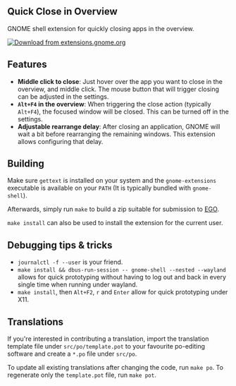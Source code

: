 Quick Close in Overview
-----------------------
GNOME shell extension for quickly closing apps in the overview.

[![Download from extensions.gnome.org](img/ego.svg)](https://extensions.gnome.org/extension/352/middle-click-to-close-in-overview/)

## Features

- **Middle click to close**: Just hover over the app you want to close in the overview, and middle
  click. The mouse button that will trigger closing can be adjusted in the settings.
- **`Alt+F4` in the overview**: When triggering the close action (typically `Alt+F4`), the focused
  window will be closed. This can be turned off in the settings.
- **Adjustable rearrange delay**: After closing an application, GNOME will wait a bit before
  rearranging the remaining windows. This extension allows configuring that delay.

## Building

Make sure `gettext` is installed on your system and the `gnome-extensions` executable is available
on your `PATH` (It is typically bundled with `gnome-shell`).

Afterwards, simply run `make` to build a zip suitable for submission to
[EGO](https://extensions.gnome.org/).

`make install` can also be used to install the extension for the current user.

## Debugging tips & tricks

- `journalctl -f --user` is your friend.
- `make install && dbus-run-session -- gnome-shell --nested --wayland` allows for quick prototyping
  without having to log out and back in every single time when running under wayland.
- `make install`, then `Alt+F2`, `r` and `Enter` allow for quick prototyping under X11.

## Translations

If you're interested in contributing a translation, import the translation template file under
`src/po/template.pot` to your favourite po-editing software and create a `*.po` file under `src/po`.

To update all existing translations after changing the code, run `make po`. To regenerate only the
`template.pot` file, run `make pot`.
